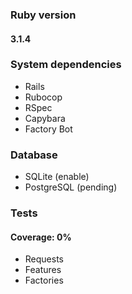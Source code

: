 ### Ruby version
#### 3.1.4

### System dependencies
- Rails
- Rubocop
- RSpec
- Capybara
- Factory Bot

### Database
- SQLite (enable)
- PostgreSQL (pending)

### Tests
#### Coverage: 0%
- Requests
- Features
- Factories
